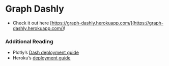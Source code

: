 # Graph Dashly

* Check it out here [https://graph-dashly.herokuapp.com/](https://graph-dashly.herokuapp.com/)!

### Additional Reading
* Plotly’s [Dash deployment guide](https://dash.plotly.com/deployment)
* Heroku’s [deployment guide](https://devcenter.heroku.com/articles/getting-started-with-python)
